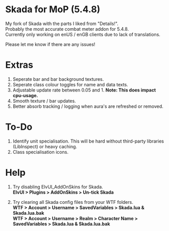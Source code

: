 # Skada for MoP (5.4.8)
My fork of Skada with the parts I liked from "Details!".  
Probably the most accurate combat meter addon for 5.4.8.  
Currently only working on enUS / enGB clients due to lack of translations.  

Please let me know if there are any issues!

# Extras
1. Seperate bar and bar background textures.
2. Seperate class colour toggles for name and data texts.
3. Adjustable update rate between 0.05 and 1. **Note: This does impact cpu-usage.**
4. Smooth texture / bar updates.
5. Better absorb tracking / logging when aura's are refreshed or removed.

# To-Do
1. Identify unit specialisation. This will be hard without third-party libraries (LibInspect) or heavy caching.  
2. Class specialisation icons.

# Help
1. Try disabling ElvUI_AddOnSkins for Skada.  
**ElvUI > Plugins > AddOnSkins > Un-tick Skada**  

2. Try clearing all Skada config files from your WTF folders.  
**WTF > Account > Username > SavedVariables > Skada.lua & Skada.lua.bak**  
**WTF > Account > Username > Realm > Character Name > SavedVariables > Skada.lua & Skada.lua.bak**
